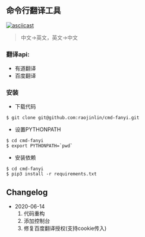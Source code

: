 ## 命令行翻译工具

[![asciicast](https://asciinema.org/a/277253.svg)](https://asciinema.org/a/277253)

> 中文->英文，英文->中文

### 翻译api: 
* 有道翻译
* 百度翻译

### 安装

* 下载代码

```shell
$ git clone git@github.com:raojinlin/cmd-fanyi.git
```

* 设置PYTHONPATH

```shell
$ cd cmd-fanyi
$ export PYTHONPATH=`pwd`
```

* 安装依赖

```shell
$ cd cmd-fanyi
$ pip3 install -r requirements.txt
```

Changelog
--

* 2020-06-14
    1. 代码重构
    2. 添加控制台
    3. 修复百度翻译授权(支持cookie传入)
